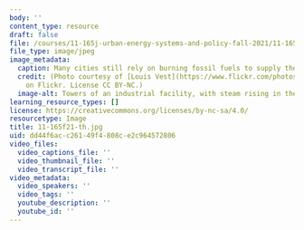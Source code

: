 ```yaml
---
body: ''
content_type: resource
draft: false
file: /courses/11-165j-urban-energy-systems-and-policy-fall-2021/11-165f21-th.jpg
file_type: image/jpeg
image_metadata:
  caption: Many cities still rely on burning fossil fuels to supply their energy needs.
  credit: (Photo courtesy of [Louis Vest](https://www.flickr.com/photos/oneeighteen/2283623421)
    on Flickr. License CC BY-NC.)
  image-alt: Towers of an industrial facility, with steam rising in the background.
learning_resource_types: []
license: https://creativecommons.org/licenses/by-nc-sa/4.0/
resourcetype: Image
title: 11-165f21-th.jpg
uid: dd44f6ac-c261-49f4-808c-e2c964572806
video_files:
  video_captions_file: ''
  video_thumbnail_file: ''
  video_transcript_file: ''
video_metadata:
  video_speakers: ''
  video_tags: ''
  youtube_description: ''
  youtube_id: ''
---
```

